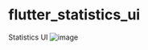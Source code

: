 # flutter_statistics_ui
Statistics UI
![image](https://user-images.githubusercontent.com/77177463/130935060-69ef06dd-ada1-4ec6-b70b-16d4713ac812.png)
